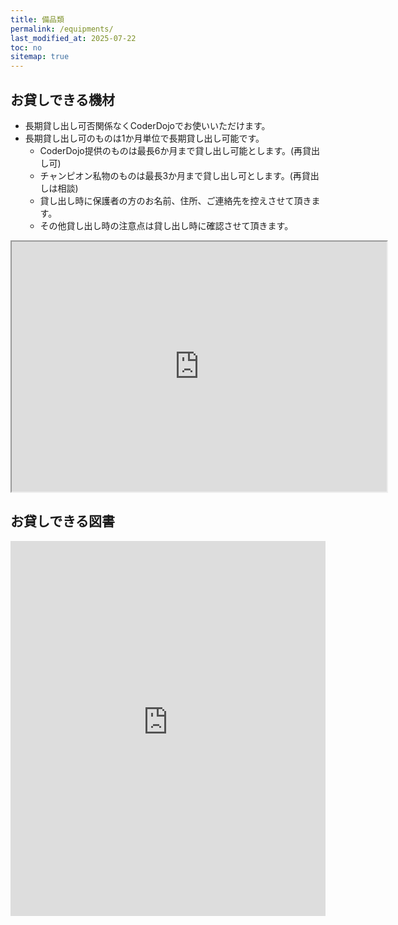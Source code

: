 ```yaml
---
title: 備品類
permalink: /equipments/
last_modified_at: 2025-07-22
toc: no
sitemap: true
---
```

## お貸しできる機材
- 長期貸し出し可否関係なくCoderDojoでお使いいただけます。
- 長期貸し出し可のものは1か月単位で長期貸し出し可能です。
    - CoderDojo提供のものは最長6か月まで貸し出し可能とします。(再貸出し可)
    - チャンピオン私物のものは最長3か月まで貸し出し可とします。(再貸出しは相談)
    - 貸し出し時に保護者の方のお名前、住所、ご連絡先を控えさせて頂きます。
    - その他貸し出し時の注意点は貸し出し時に確認させて頂きます。

<iframe width=600 height=400 src="https://docs.google.com/spreadsheets/d/e/2PACX-1vSeEoJxp-T8zQZiI9OxioTqttmog89-QN2KjDRDR7pbY-qaAJH6Nkn1WyqeMYd4yIPoqWPEB2BOpF8g/pubhtml?widget=true&amp;headers=false"></iframe>

## お貸しできる図書

<iframe src="https://goofy-titanium-a19.notion.site/ebd/23830118e221817f8660feeb4c335376?v=23830118e2218147bc40000c950ad4c8" width="100%" height="600" frameborder="0" allowfullscreen />
